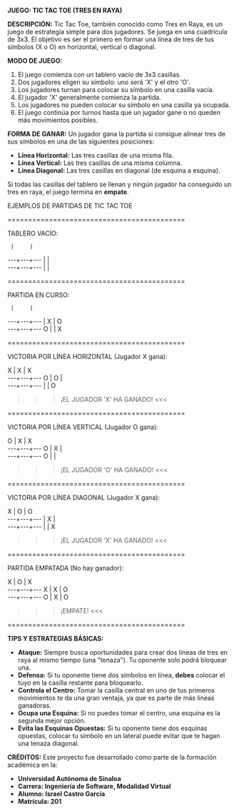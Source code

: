 **JUEGO: TIC TAC TOE (TRES EN RAYA)**

**DESCRIPCIÓN:**
Tic Tac Toe, también conocido como Tres en Raya, es un juego de estrategia simple para dos jugadores. Se juega en una cuadrícula de 3x3. El objetivo es ser el primero en formar una línea de tres de tus símbolos (X o O) en horizontal, vertical o diagonal.

**MODO DE JUEGO:**
1.  El juego comienza con un tablero vacío de 3x3 casillas.
2.  Dos jugadores eligen su símbolo: uno será 'X' y el otro 'O'.
3.  Los jugadores turnan para colocar su símbolo en una casilla vacía.
4.  El jugador 'X' generalmente comienza la partida.
5.  Los jugadores no pueden colocar su símbolo en una casilla ya ocupada.
6.  El juego continúa por turnos hasta que un jugador gane o no queden más movimientos posibles.

**FORMA DE GANAR:**
Un jugador gana la partida si consigue alinear tres de sus símbolos en una de las siguientes posiciones:
*   **Línea Horizontal:** Las tres casillas de una misma fila.
*   **Línea Vertical:** Las tres casillas de una misma columna.
*   **Línea Diagonal:** Las tres casillas en diagonal (de esquina a esquina).

Si todas las casillas del tablero se llenan y ningún jugador ha conseguido un tres en raya, el juego termina en **empate**.

   EJEMPLOS DE PARTIDAS DE TIC TAC TOE

===========================================

TABLERO VACÍO:

     |     |     
  ---+---+---
     |     |     
  ---+---+---
     |     |     

===========================================

PARTIDA EN CURSO:

     |     |     
  ---+---+---
     |  X  |  O  
  ---+---+---
  O  |     |  X  

===========================================

VICTORIA POR LÍNEA HORIZONTAL (Jugador X gana):

  X  |  X  |  X  
  ---+---+---
  O  |  O  |     
  ---+---+---
     |     |  O  

>>> ¡EL JUGADOR 'X' HA GANADO! <<<

===========================================

VICTORIA POR LÍNEA VERTICAL (Jugador O gana):

  O  |  X  |  X  
  ---+---+---
  O  |  X  |     
  ---+---+---
  O  |     |     

>>> ¡EL JUGADOR 'O' HA GANADO! <<<

===========================================

VICTORIA POR LÍNEA DIAGONAL (Jugador X gana):

  X  |  O  |  O  
  ---+---+---
     |  X  |     
  ---+---+---
     |     |  X  


>>> ¡EL JUGADOR 'X' HA GANADO! <<<

===========================================

PARTIDA EMPATADA (No hay ganador):


  X  |  O  |  X  
  ---+---+---
  X  |  X  |  O  
  ---+---+---
  O  |  X  |  O  


>>> ¡EMPATE! <<<

===========================================

**TIPS Y ESTRATEGIAS BÁSICAS:**
*   **Ataque:** Siempre busca oportunidades para crear dos líneas de tres en raya al mismo tiempo (una "tenaza"). Tu oponente solo podrá bloquear una.
*   **Defensa:** Si tu oponente tiene dos símbolos en línea, **debes** colocar el tuyo en la casilla restante para bloquearlo.
*   **Controla el Centro:** Tomar la casilla central en uno de tus primeros movimientos te da una gran ventaja, ya que es parte de más líneas ganadoras.
*   **Ocupa una Esquina:** Si no puedes tomar el centro, una esquina es la segunda mejor opción.
*   **Evita las Esquinas Opuestas:** Si tu oponente tiene dos esquinas opuestas, colocar tu símbolo en un lateral puede evitar que te hagan una tenaza diagonal.

**CRÉDITOS:**
Este proyecto fue desarrollado como parte de la formación académica en la:
*   **Universidad Autónoma de Sinaloa**
*   **Carrera: Ingeniería de Software, Modalidad Virtual**
*   **Alumno: Israel Castro García**
*   **Matrícula: 201**

